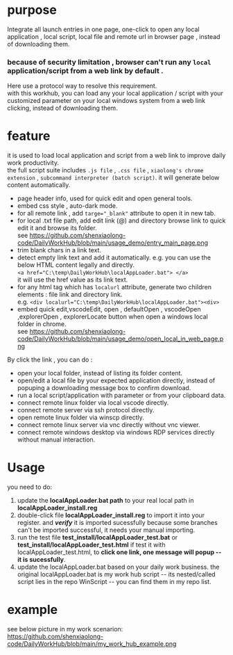 # purpose
Integrate all launch entries in one page, one-click to open any local application , local script, local file and remote url in browser page , instead of downloading them.
### because of security limitation , browser can't run any `local` application/script from a web link by default .
Here use a protocol way to resolve this requirement.  
with this workhub, you can load any your local application / script with your customized parameter on your local windows system from a web link clicking, instead of downloading them.

# feature
it is used to load local application and script from a web link to improve daily work productivity.  
the full script suite includes `.js file` , `.css file` , `xiaolong's chrome extension` , `subcommand interpreter (batch script)`. it will generate below content automatically.
- page header info, used for quick edit and open general tools.
- embed css style , auto-dark mode.
- for all remote link , add `targe="_blank"` attribute to open it in new tab.
- for local .txt file path, add edit link (@) and directory browse link to quick edit it and browse its folder.   
  see https://github.com/shenxiaolong-code/DailyWorkHub/blob/main/usage_demo/entry_main_page.png
- trim blank chars in a link text.
- detect empty link text and add it automatically. e.g. you can use the below HTML content legally and directly.  
  ```<a href="C:\temp\DailyWorkHub\localAppLoader.bat"> </a>```   
  it will use the href value as its link text.
- for any html tag which has ``localurl`` attribute, generate two children elements : file link and directory link.  
  e.g. ```<div localurl="C:\temp\DailyWorkHub\localAppLoader.bat"><div>```
- embed quick edit,vscodeEdit, open , defaultOpen , vscodeOpen ,explorerOpen , explorerLocate button when open a windows local folder in chrome.  
  see https://github.com/shenxiaolong-code/DailyWorkHub/blob/main/usage_demo/open_local_in_web_page.png

By click the link , you can do :
- open your local folder, instead of listing its folder content.
- open/edit a local file by your expected application directly, instead of popuping a downloading message box to confirm download.
- run a local script/application with parameter or from your clipboard data.
- connect remote linux folder via local vscode directly.
- connect remote server via ssh protocol directly.
- open remote linux folder via winscp directly.
- connect remote linux server via vnc directly without vnc viewer.
- connect remote windows desktop via windows RDP services directly without manual interaction.

# Usage
you need to do:
1. update the **localAppLoader.bat path** to your real local path in **localAppLoader_install.reg**
2. double-click file **localAppLoader_install.reg** to import it into your register.
   and ***verify*** it is imported sucessfully because some branches can't be imported successful, it needs your manual importing.
3. run the test file **test_install/localAppLoader_test.bat** or **test_install/localAppLoader_test.html**
   if test it with localAppLoader_test.html, to **click one link, one message will popup -- it is sucessfully**.
4. update the localAppLoader.bat based on your daily work business.
   the original localAppLoader.bat is my work hub script -- its nested/called script lies in the repo WinScript -- you can find them in my repo list. 

# example
  see below picture in my work scenarion:  
  https://github.com/shenxiaolong-code/DailyWorkHub/blob/main/my_work_hub_example.png

   

